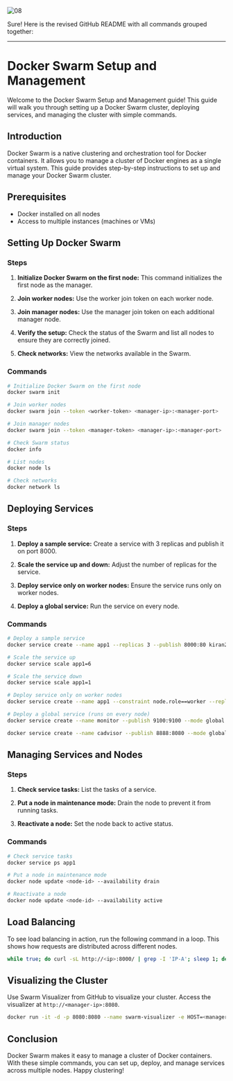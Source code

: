 ![08](https://github.com/saikiranpi/Mastering-Docker/assets/109568252/db7d65b8-86b4-4879-8907-6dc5ca121459)


Sure! Here is the revised GitHub README with all commands grouped together:

---

# Docker Swarm Setup and Management

Welcome to the Docker Swarm Setup and Management guide! This guide will walk you through setting up a Docker Swarm cluster, deploying services, and managing the cluster with simple commands.

## Introduction

Docker Swarm is a native clustering and orchestration tool for Docker containers. It allows you to manage a cluster of Docker engines as a single virtual system. This guide provides step-by-step instructions to set up and manage your Docker Swarm cluster.

## Prerequisites

- Docker installed on all nodes
- Access to multiple instances (machines or VMs)

## Setting Up Docker Swarm

### Steps

1. **Initialize Docker Swarm on the first node:** This command initializes the first node as the manager.

2. **Join worker nodes:** Use the worker join token on each worker node.

3. **Join manager nodes:** Use the manager join token on each additional manager node.

4. **Verify the setup:** Check the status of the Swarm and list all nodes to ensure they are correctly joined.

5. **Check networks:** View the networks available in the Swarm.

### Commands

```bash
# Initialize Docker Swarm on the first node
docker swarm init

# Join worker nodes
docker swarm join --token <worker-token> <manager-ip>:<manager-port>

# Join manager nodes
docker swarm join --token <manager-token> <manager-ip>:<manager-port>

# Check Swarm status
docker info

# List nodes
docker node ls

# Check networks
docker network ls
```

## Deploying Services

### Steps

1. **Deploy a sample service:** Create a service with 3 replicas and publish it on port 8000.

2. **Scale the service up and down:** Adjust the number of replicas for the service.

3. **Deploy service only on worker nodes:** Ensure the service runs only on worker nodes.

4. **Deploy a global service:** Run the service on every node.

### Commands

```bash
# Deploy a sample service
docker service create --name app1 --replicas 3 --publish 8000:80 kiran2361993/rollingupdate:v10

# Scale the service up
docker service scale app1=6

# Scale the service down
docker service scale app1=1

# Deploy service only on worker nodes
docker service create --name app1 --constraint node.role==worker --replicas 6 --publish 8000:80 kiran2361993/rollingupdate:v10

# Deploy a global service (runs on every node)
docker service create --name monitor --publish 9100:9100 --mode global prom/node-exporter

docker service create --name cadvisor --publish 8888:8080 --mode global google/cadvisor:latest
```

## Managing Services and Nodes

### Steps

1. **Check service tasks:** List the tasks of a service.

2. **Put a node in maintenance mode:** Drain the node to prevent it from running tasks.

3. **Reactivate a node:** Set the node back to active status.

### Commands

```bash
# Check service tasks
docker service ps app1

# Put a node in maintenance mode
docker node update <node-id> --availability drain

# Reactivate a node
docker node update <node-id> --availability active
```

## Load Balancing

To see load balancing in action, run the following command in a loop. This shows how requests are distributed across different nodes.

```bash
while true; do curl -sL http://<ip>:8000/ | grep -I 'IP-A'; sleep 1; done
```

## Visualizing the Cluster

Use Swarm Visualizer from GitHub to visualize your cluster. Access the visualizer at `http://<manager-ip>:8080`.

```bash
docker run -it -d -p 8080:8080 --name swarm-visualizer -e HOST=<manager-ip> -e PORT=<manager-port> dockersamples/visualizer
```

## Conclusion

Docker Swarm makes it easy to manage a cluster of Docker containers. With these simple commands, you can set up, deploy, and manage services across multiple nodes. Happy clustering!


